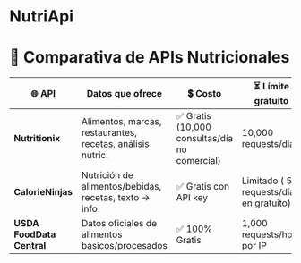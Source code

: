 # NutriApi
# 🥗 Comparativa de APIs Nutricionales

| 🌐 API                 |  Datos que ofrece                                        | 💲 Costo              | ⏳ Límite gratuito              | ⚙️ Implementación | 📖 Documentación |
|------------------------|------------------------------------------------------------|-----------------------------|--------------------------------|-------------------|-----------------|
| **Nutritionix**        | Alimentos, marcas, restaurantes, recetas, análisis nutric. | ✅ Gratis (10,000 consultas/día no comercial) | 10,000 requests/día            | ⭐⭐⭐⭐☆ Fácil       | ⭐⭐⭐⭐⭐ Completa |
| **CalorieNinjas**      | Nutrición de alimentos/bebidas, recetas, texto → info      | ✅ Gratis con API key        | Limitado ( 50 requests/día en gratuito) | ⭐⭐⭐⭐☆ Fácil       | ⭐⭐⭐⭐☆ Muy buena |
| **USDA FoodData Central** | Datos oficiales de alimentos básicos/procesados           | ✅ 100% Gratis               | 1,000 requests/hora por IP     | ⭐⭐⭐☆ Media        | ⭐⭐⭐⭐⭐ Completa  |
